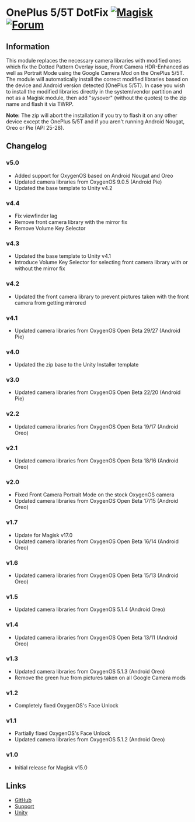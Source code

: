 # OnePlus 5/5T DotFix [![Magisk](https://img.shields.io/badge/Magisk-18%2B-00B39B.svg?style=flat-square)](https://forum.xda-developers.com/apps/magisk/official-magisk-v7-universal-systemless-t3473445) [![Forum](https://img.shields.io/badge/XDA-Forums-f59714.svg?style=flat-square)](https://forum.xda-developers.com/oneplus-5/themes/google-camera-hdr-t3655215)

## Information
This module replaces the necessary camera libraries with modified ones which fix the Dotted Pattern Overlay issue, Front Camera HDR-Enhanced as well as Portrait Mode using the Google Camera Mod on the OnePlus 5/5T. The module will automatically install the correct modified libraries based on the device and Android version detected (OnePlus 5/5T). In case you wish to install the modified libraries directly in the system/vendor partition and not as a Magisk module, then add "sysover" (without the quotes) to the zip name and flash it via TWRP.

**Note:** The zip will abort the installation if you try to flash it on any other device except the OnePlus 5/5T and if you aren't running Android Nougat, Oreo or Pie (API 25-28).

## Changelog
### v5.0
- Added support for OxygenOS based on Android Nougat and Oreo
- Updated camera libraries from OxygenOS 9.0.5 (Android Pie)
- Updated the base template to Unity v4.2

### v4.4
- Fix viewfinder lag
- Remove front camera library with the mirror fix
- Remove Volume Key Selector

### v4.3
- Updated the base template to Unity v4.1
- Introduce Volume Key Selector for selecting front camera library with or without the mirror fix

### v4.2
- Updated the front camera library to prevent pictures taken with the front camera from getting mirrored

### v4.1
- Updated camera libraries from OxygenOS Open Beta 29/27 (Android Pie)

### v4.0
- Updated the zip base to the Unity Installer template

### v3.0
- Updated camera libraries from OxygenOS Open Beta 22/20 (Android Pie)

### v2.2
- Updated camera libraries from OxygenOS Open Beta 19/17 (Android Oreo)

### v2.1
- Updated camera libraries from OxygenOS Open Beta 18/16 (Android Oreo)

### v2.0
- Fixed Front Camera Portrait Mode on the stock OxygenOS camera
- Updated camera libraries from OxygenOS Open Beta 17/15 (Android Oreo)

### v1.7
- Update for Magisk v17.0
- Updated camera libraries from OxygenOS Open Beta 16/14 (Android Oreo)

### v1.6
- Updated camera libraries from OxygenOS Open Beta 15/13 (Android Oreo)

### v1.5
- Updated camera libraries from OxygenOS 5.1.4 (Android Oreo)

### v1.4
- Updated camera libraries from OxygenOS Open Beta 13/11 (Android Oreo)

### v1.3
- Updated camera libraries from OxygenOS 5.1.3 (Android Oreo)
- Remove the green hue from pictures taken on all Google Camera mods

### v1.2
- Completely fixed OxygenOS's Face Unlock

### v1.1
- Partially fixed OxygenOS's Face Unlock
- Updated camera libraries from OxygenOS 5.1.2 (Android Oreo)

### v1.0
- Initial release for Magisk v15.0

## Links
* [GitHub](https://github.com/nipunnarang/oneplusdotfix)
* [Support](https://forum.xda-developers.com/oneplus-5/themes/google-camera-hdr-t3655215)
* [Unity](https://github.com/Zackptg5/Unity)
